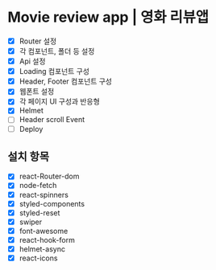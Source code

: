 # Movie review app | 영화 리뷰앱

- [x] Router 설정
- [x] 각 컴포넌트, 폴더 등 설정
- [x] Api 설정
- [x] Loading 컴포넌트 구성
- [x] Header, Footer 컴포넌트 구성
- [x] 웹폰트 설정
- [x] 각 페이지 UI 구성과 반응형
- [x] Helmet
- [ ] Header scroll Event
- [ ] Deploy

## 설치 항목

- [x] react-Router-dom
- [x] node-fetch
- [x] react-spinners
- [x] styled-components
- [x] styled-reset
- [x] swiper
- [x] font-awesome
- [x] react-hook-form
- [x] helmet-async
- [x] react-icons
